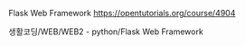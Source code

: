 Flask Web Framework
https://opentutorials.org/course/4904

생활코딩/WEB/WEB2 - python/Flask Web Framework
